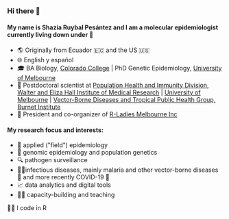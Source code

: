 ### Hi there 👋

#### My name is Shazia Ruybal Pesántez and I am a molecular epidemiologist currently living down under 🦘

- 🌎 Originally from Ecuador 🇪🇨 and the US 🇺🇸
- 🌐 English y español
- 🎓 BA Biology, [Colorado College](https://coloradocollege.edu) | PhD Genetic Epidemiology, [University of Melbourne](https://unimelb.edu.au)
- 📍 Postdoctoral scientist at [Population Health and Immunity Division, Walter and Eliza Hall Institute of Medical Research](https://wehi.edu.au/people/ivo-mueller) | [University of Melbourne](https://unimelb.edu.au) | [Vector-Borne Diseases and Tropical Public Health Group, Burnet Institute](https://www.burnet.edu.au/people/701_shazia_ruybal)
- 💜 President and co-organizer of [R-Ladies Melbourne Inc](https://twitter.com/rladiesmelb)

#### My research focus and interests:
- 🤝 applied ("field") epidemiology
- 🧬 genomic epidemiology and population genetics
- 🔍 pathogen surveillance
- 👩‍🔬infectious diseases, mainly malaria and other vector-borne diseases 🦟 and more recently COVID-19 🦠
- 📈 data analytics and digital tools
- 👩‍🏫 capacity-building and teaching

👩‍💻 I code in R

